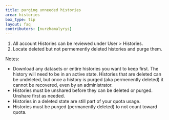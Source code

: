 ```yaml
---
title: purging unneeded histories
area: histories     
box_type: tip        
layout: faq        
contributors: [nurzhamalyrys] 
---
```


1. All account Histories can be reviewed under User > Histories.
2. Locate deleted but not permemently deleted histories and purge them.

Notes:
- Download any datasets or entire histories you want to keep first. The history will need to be in an active state. Histories that are deleted can be undeleted, but once a history is purged (aka permenently deleted) it cannot be recovered, even by an administrator.
- Histories must be unshared before they can be deleted or purged. Unshare first as needed.
- Histories in a deleted state are still part of your quota usage.
- Histories must be purged (permanently deleted) to not count toward quota.
